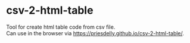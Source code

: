 # csv-2-html-table

Tool for create html table code from csv file.  
Can use in the browser via https://priesdelly.github.io/csv-2-html-table/. 
